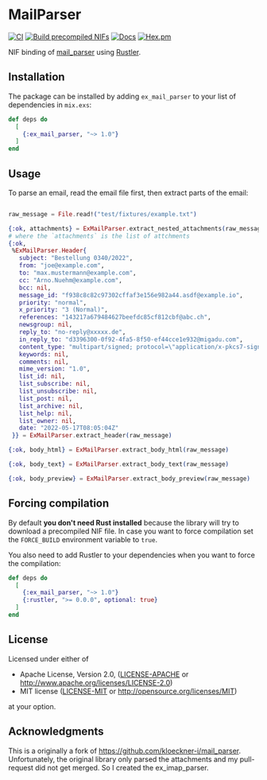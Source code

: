 # MailParser

[![CI](https://github.com/migadu/ex_mail_parser/actions/workflows/ci.yml/badge.svg)](https://github.com/MigaduMail/ex_mail_parser/actions/workflows/ci.yml)
[![Build precompiled NIFs](https://github.com/MigaduMail/ex_mail_parser/actions/workflows/release.yml/badge.svg)](https://github.com/MigaduMail/ex_mail_parser/actions/workflows/release.yml)
[![Docs](https://img.shields.io/badge/hex-docs-green.svg?style=flat)](https://hexdocs.pm/ex_mail_parser)
[![Hex.pm](https://img.shields.io/hexpm/v/ex_mail_parser?color=%23714a94)](http://hex.pm/packages/ex_mail_parser)

NIF binding of [mail_parser](https://github.com/stalwartlabs/mail-parser) using [Rustler](https://github.com/rusterlium/rustler).

## Installation

The package can be installed by adding `ex_mail_parser` to your list of dependencies in `mix.exs`:

```elixir
def deps do
  [
    {:ex_mail_parser, "~> 1.0"}
  ]
end
```

## Usage

To parse an email, read the email file first, then extract parts of the email:
```elixir

raw_message = File.read!("test/fixtures/example.txt")

{:ok, attachments} = ExMailParser.extract_nested_attachments(raw_message)
# where the `attachments` is the list of attchments
{:ok,
 %ExMailParser.Header{
   subject: "Bestellung 0340/2022",
   from: "joe@example.com",
   to: "max.mustermann@example.com",
   cc: "Arno.Nuehm@example.com",
   bcc: nil,
   message_id: "f938c8c82c97302cffaf3e156e982a44.asdf@example.io",
   priority: "normal",
   x_priority: "3 (Normal)",
   references: "143217a679484627beefdc85cf812cbf@abc.ch",
   newsgroup: nil,
   reply_to: "no-reply@xxxxx.de",
   in_reply_to: "d3396300-0f92-4fa5-8f50-ef44cce1e932@migadu.com",
   content_type: "multipart/signed; protocol=\"application/x-pkcs7-signature\"; micalg=\"sha-256\"; boundary=\"----08D56E512143FF456D2DCB607E33BFA2\"",
   keywords: nil,
   comments: nil,
   mime_version: "1.0",
   list_id: nil,
   list_subscribe: nil,
   list_unsubscribe: nil,
   list_post: nil,
   list_archive: nil,
   list_help: nil,
   list_owner: nil,
   date: "2022-05-17T08:05:04Z"
 }} = ExMailParser.extract_header(raw_message)

{:ok, body_html} = ExMailParser.extract_body_html(raw_message)

{:ok, body_text} = ExMailParser.extract_body_text(raw_message)

{:ok, body_preview} = ExMailParser.extract_body_preview(raw_message)
```

## Forcing compilation

By default **you don't need Rust installed** because the library will try to download a precompiled NIF file. In case you want to force compilation set the `FORCE_BUILD` environment variable to `true`.

You also need to add Rustler to your dependencies when you want to force the compilation:

```elixir
def deps do
  [
    {:ex_mail_parser, "~> 1.0"}
    {:rustler, ">= 0.0.0", optional: true}
  ]
end
```

## License

Licensed under either of

- Apache License, Version 2.0, ([LICENSE-APACHE](LICENSE-APACHE) or http://www.apache.org/licenses/LICENSE-2.0)
- MIT license ([LICENSE-MIT](LICENSE-MIT) or http://opensource.org/licenses/MIT)

at your option.

## Acknowledgments
This is a originally a fork of https://github.com/kloeckner-i/mail_parser. Unfortunately, the original library only parsed the attachments and my pull-request did not get merged. So I created the ex_imap_parser.
